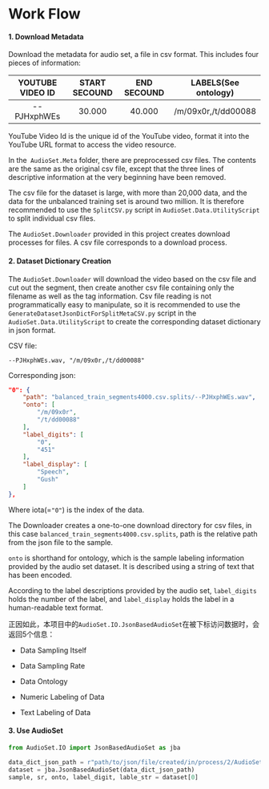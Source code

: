 # Work Flow



#### 1. Download Metadata 

Download the metadata for audio set, a file in csv format. This includes four pieces of information:

| YOUTUBE VIDEO ID | START SECOUND | END SECOUND | LABELS(See ontology) |
| :--------------: | :-----------: | :---------: | :------------------: |
|   --PJHxphWEs    |    30.000     |   40.000    | /m/09x0r,/t/dd00088  |

YouTube Video Id is the unique id of the YouTube video, format it into the YouTube URL format to access the video resource.

In the` AudioSet.Meta` folder, there are preprocessed csv files. The contents are the same as the original csv file, except that the three lines of descriptive information at the very beginning have been removed.

The csv file for the dataset is large, with more than 20,000 data, and the data for the unbalanced training set is around two million. It is therefore recommended to use the `SplitCSV.py` script in `AudioSet.Data.UtilityScript` to split individual csv files.

The `AudioSet.Downloader` provided in this project creates download processes for files. A csv file corresponds to a download process.

#### 2. Dataset Dictionary Creation

The `AudioSet.Downloader` will download the video based on the csv file and cut out the segment, then create another csv file containing only the filename as well as the tag information. Csv file reading is not programmatically easy to manipulate, so it is recommended to use the  `GenerateDatasetJsonDictForSplitMetaCSV.py` script in the `AudioSet.Data.UtilityScript` to create the corresponding dataset dictionary in json format.

CSV file:

```csv
--PJHxphWEs.wav, "/m/09x0r,/t/dd00088"
```

 Corresponding json: 

```json
"0": {
    "path": "balanced_train_segments4000.csv.splits/--PJHxphWEs.wav",
    "onto": [
        "/m/09x0r",
        "/t/dd00088"
    ],
    "label_digits": [
        "0",
        "451"
    ],
    "label_display": [
        "Speech",
        "Gush"
    ]
},
```

Where iota(=`"0"`) is the index of the data. 

The Downloader creates a one-to-one download directory for csv files, in this case `balanced_train_segments4000.csv.splits`, path is the relative path from the json file to the sample.

`onto` is shorthand for ontology, which is the sample labeling information provided by the audio set dataset. It is described using a string of text that has been encoded.

According to the label descriptions provided by the audio set, `label_digits` holds the number of the label, and `label_display` holds the label in a human-readable text format.

正因如此，本项目中的`AudioSet.IO.JsonBasedAudioSet`在被下标访问数据时，会返回5个信息：

* Data Sampling Itself

* Data Sampling Rate
* Data Ontology
* Numeric Labeling of Data
* Text Labeling of Data

#### 3. Use AudioSet

```python
from AudioSet.IO import JsonBasedAudioSet as jba

data_dict_json_path = r"path/to/json/file/created/in/process/2/AudioSet.json"
dataset = jba.JsonBasedAudioSet(data_dict_json_path)
sample, sr, onto, label_digit, lable_str = dataset[0]
```

